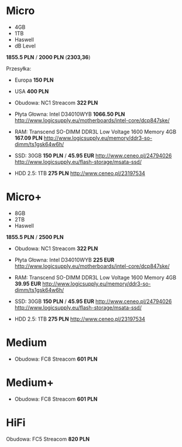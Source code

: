 # Micro

 * 4GB
 * 1TB
 * Haswell
 * dB Level

 **1855.5 PLN** / **2000 PLN** (**2303,36**)

 Przesyłka:
 * Europa **150 PLN**
 * USA **400 PLN**

 * Obudowa: NC1 Streacom **322 PLN**
 
 * Płyta Głowna: Intel D34010WYB **1066.50 PLN**
   http://www.logicsupply.eu/motherboards/intel-core/dcp847ske/

 * RAM: Transcend SO-DIMM DDR3L Low Voltage 1600 Memory 4GB **167.09 PLN**
   http://www.logicsupply.eu/memory/ddr3-so-dimm/ts1gsk64w6h/

 * SSD: 30GB **150 PLN** / **45.95 EUR**
   http://www.ceneo.pl/24794026
   http://www.logicsupply.eu/flash-storage/msata-ssd/

 * HDD 2.5: 1TB **275 PLN**
   http://www.ceneo.pl/23197534


# Micro+

 * 8GB
 * 2TB
 * Haswell

 **1855.5 PLN** / **2500 PLN**

 * Obudowa: NC1 Streacom **322 PLN**
 
 * Płyta Głowna: Intel D34010WYB **225 EUR**
   http://www.logicsupply.eu/motherboards/intel-core/dcp847ske/

 * RAM: Transcend SO-DIMM DDR3L Low Voltage 1600 Memory 4GB **39.95 EUR**
   http://www.logicsupply.eu/memory/ddr3-so-dimm/ts1gsk64w6h/

 * SSD: 30GB **150 PLN** / **45.95 EUR**
   http://www.ceneo.pl/24794026
   http://www.logicsupply.eu/flash-storage/msata-ssd/

 * HDD 2.5: 1TB **275 PLN**
   http://www.ceneo.pl/23197534

# Medium

 * Obudowa: FC8 Streacom **601 PLN**

# Medium+

 * Obudowa: FC8 Streacom **601 PLN**


# HiFi
Obudowa: FC5 Streacom **820 PLN**
